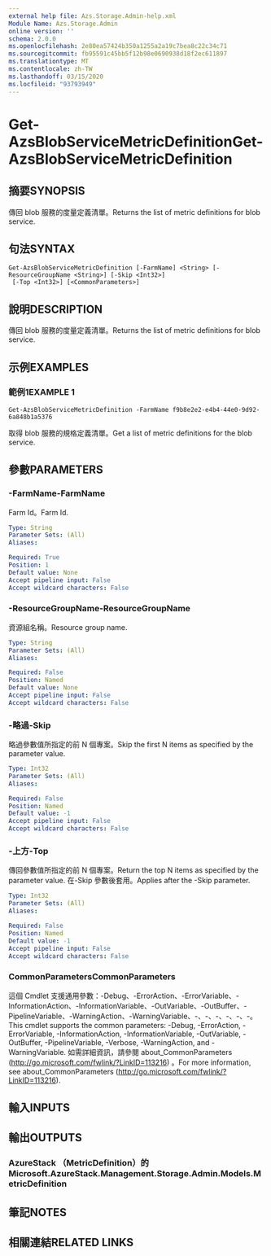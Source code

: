 ```yaml
---
external help file: Azs.Storage.Admin-help.xml
Module Name: Azs.Storage.Admin
online version: ''
schema: 2.0.0
ms.openlocfilehash: 2e80ea57424b350a1255a2a19c7bea8c22c34c71
ms.sourcegitcommit: fb95591c45bb5f12b98e0690938d18f2ec611897
ms.translationtype: MT
ms.contentlocale: zh-TW
ms.lasthandoff: 03/15/2020
ms.locfileid: "93793949"
---
```

# <span data-ttu-id="26972-101">Get-AzsBlobServiceMetricDefinition</span><span class="sxs-lookup"><span data-stu-id="26972-101">Get-AzsBlobServiceMetricDefinition</span></span>

## <span data-ttu-id="26972-102">摘要</span><span class="sxs-lookup"><span data-stu-id="26972-102">SYNOPSIS</span></span>
<span data-ttu-id="26972-103">傳回 blob 服務的度量定義清單。</span><span class="sxs-lookup"><span data-stu-id="26972-103">Returns the list of metric definitions for blob service.</span></span>

## <span data-ttu-id="26972-104">句法</span><span class="sxs-lookup"><span data-stu-id="26972-104">SYNTAX</span></span>

```
Get-AzsBlobServiceMetricDefinition [-FarmName] <String> [-ResourceGroupName <String>] [-Skip <Int32>]
 [-Top <Int32>] [<CommonParameters>]
```

## <span data-ttu-id="26972-105">說明</span><span class="sxs-lookup"><span data-stu-id="26972-105">DESCRIPTION</span></span>
<span data-ttu-id="26972-106">傳回 blob 服務的度量定義清單。</span><span class="sxs-lookup"><span data-stu-id="26972-106">Returns the list of metric definitions for blob service.</span></span>

## <span data-ttu-id="26972-107">示例</span><span class="sxs-lookup"><span data-stu-id="26972-107">EXAMPLES</span></span>

### <span data-ttu-id="26972-108">範例1</span><span class="sxs-lookup"><span data-stu-id="26972-108">EXAMPLE 1</span></span>
```
Get-AzsBlobServiceMetricDefinition -FarmName f9b8e2e2-e4b4-44e0-9d92-6a848b1a5376
```

<span data-ttu-id="26972-109">取得 blob 服務的規格定義清單。</span><span class="sxs-lookup"><span data-stu-id="26972-109">Get a list of metric definitions for the blob service.</span></span>

## <span data-ttu-id="26972-110">參數</span><span class="sxs-lookup"><span data-stu-id="26972-110">PARAMETERS</span></span>

### <span data-ttu-id="26972-111">-FarmName</span><span class="sxs-lookup"><span data-stu-id="26972-111">-FarmName</span></span>
<span data-ttu-id="26972-112">Farm Id。</span><span class="sxs-lookup"><span data-stu-id="26972-112">Farm Id.</span></span>

```yaml
Type: String
Parameter Sets: (All)
Aliases:

Required: True
Position: 1
Default value: None
Accept pipeline input: False
Accept wildcard characters: False
```

### <span data-ttu-id="26972-113">-ResourceGroupName</span><span class="sxs-lookup"><span data-stu-id="26972-113">-ResourceGroupName</span></span>
<span data-ttu-id="26972-114">資源組名稱。</span><span class="sxs-lookup"><span data-stu-id="26972-114">Resource group name.</span></span>

```yaml
Type: String
Parameter Sets: (All)
Aliases:

Required: False
Position: Named
Default value: None
Accept pipeline input: False
Accept wildcard characters: False
```

### <span data-ttu-id="26972-115">-略過</span><span class="sxs-lookup"><span data-stu-id="26972-115">-Skip</span></span>
<span data-ttu-id="26972-116">略過參數值所指定的前 N 個專案。</span><span class="sxs-lookup"><span data-stu-id="26972-116">Skip the first N items as specified by the parameter value.</span></span>

```yaml
Type: Int32
Parameter Sets: (All)
Aliases:

Required: False
Position: Named
Default value: -1
Accept pipeline input: False
Accept wildcard characters: False
```

### <span data-ttu-id="26972-117">-上方</span><span class="sxs-lookup"><span data-stu-id="26972-117">-Top</span></span>
<span data-ttu-id="26972-118">傳回參數值所指定的前 N 個專案。</span><span class="sxs-lookup"><span data-stu-id="26972-118">Return the top N items as specified by the parameter value.</span></span>
<span data-ttu-id="26972-119">在-Skip 參數後套用。</span><span class="sxs-lookup"><span data-stu-id="26972-119">Applies after the -Skip parameter.</span></span>

```yaml
Type: Int32
Parameter Sets: (All)
Aliases:

Required: False
Position: Named
Default value: -1
Accept pipeline input: False
Accept wildcard characters: False
```

### <span data-ttu-id="26972-120">CommonParameters</span><span class="sxs-lookup"><span data-stu-id="26972-120">CommonParameters</span></span>
<span data-ttu-id="26972-121">這個 Cmdlet 支援通用參數：-Debug、-ErrorAction、-ErrorVariable、-InformationAction、-InformationVariable、-OutVariable、-OutBuffer、-PipelineVariable、-WarningAction、-WarningVariable、-、-、-、-、-、-。</span><span class="sxs-lookup"><span data-stu-id="26972-121">This cmdlet supports the common parameters: -Debug, -ErrorAction, -ErrorVariable, -InformationAction, -InformationVariable, -OutVariable, -OutBuffer, -PipelineVariable, -Verbose, -WarningAction, and -WarningVariable.</span></span> <span data-ttu-id="26972-122">如需詳細資訊，請參閱 about_CommonParameters (http://go.microsoft.com/fwlink/?LinkID=113216) 。</span><span class="sxs-lookup"><span data-stu-id="26972-122">For more information, see about_CommonParameters (http://go.microsoft.com/fwlink/?LinkID=113216).</span></span>

## <span data-ttu-id="26972-123">輸入</span><span class="sxs-lookup"><span data-stu-id="26972-123">INPUTS</span></span>

## <span data-ttu-id="26972-124">輸出</span><span class="sxs-lookup"><span data-stu-id="26972-124">OUTPUTS</span></span>

### <span data-ttu-id="26972-125">AzureStack （MetricDefinition）的</span><span class="sxs-lookup"><span data-stu-id="26972-125">Microsoft.AzureStack.Management.Storage.Admin.Models.MetricDefinition</span></span>

## <span data-ttu-id="26972-126">筆記</span><span class="sxs-lookup"><span data-stu-id="26972-126">NOTES</span></span>

## <span data-ttu-id="26972-127">相關連結</span><span class="sxs-lookup"><span data-stu-id="26972-127">RELATED LINKS</span></span>
